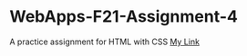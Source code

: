 # WebApps-F21-Assignment-4
A practice assignment for HTML with CSS
[My Link](https://44-563-webapps-f21.github.io/webapps-f21-assignment-4-pavanko/)
